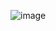 

![image](https://github.com/Gbemisola-OlatundeEso/Call-Centre-Excel-Project/assets/169208623/aefa58d0-fb37-4e17-9cd5-ee46e0044411)


